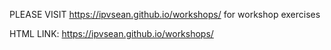 PLEASE VISIT https://ipvsean.github.io/workshops/ for workshop exercises

HTML LINK:
<a href="https://ipvsean.github.io/workshops/">https://ipvsean.github.io/workshops/</a>
